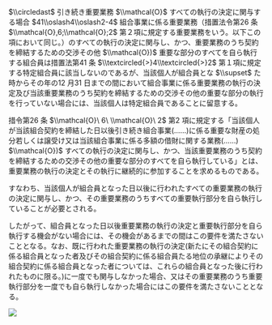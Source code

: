 $\\circledast$ 引き続き重要業務 $\\mathcal{O}$ すべての執行の決定に関与する場合 $41\\oslash4\\oslash2-4$ 組合事業に係る重要業務（措置法令第26 条 $\\mathcal{O},6;\\mathcal{O};2$ 第２項に規定する重要業務をいう。以下この項において同じ。）のすべての執行の決定に関与し、かつ、重要業務のうち契約を締結するための交渉その他 $\\mathcal{O})$ 重要な部分のすべてを自ら執行する組合員は措置法第41 条 $\\textcircled{>}4\\textcircled{>}2$ 第１項に規定する特定組合員に該当しないのであるが、当該個人が組合員とな $\\supset$ た時からその年の12 月31 日までの間において組合事業に係る重要業務の執行の決定及び当該重要業務のうち契約を締結するための交渉その他の重要な部分の執行を行っていない場合には、当該個人は特定組合員であることに留意する。

措令第26 条 $\\mathcal{O}\ 6\ \\mathcal{O}\ 2$ 第2 項に規定する「当該個人が当該組合契約を締結した日以後引き続き組合事業(……)に係る重要な財産の処分若しくは譲受け又は当該組合事業に係る多額の借財に関する業務(……) $\\mathcal{O})$ すべての執行の決定に関与し、かつ、当該重要業務のうち契約を締結するための交渉その他の重要な部分のすべてを自ら執行している」とは、重要業務の執行の決定とその執行に継続的に参加することを求めるものである。

すなわち、当該個人が組合員となった日以後に行われたすべての重要業務の執行の決定に関与し、かつ、その重要業務のうちすべての重要執行部分を自ら執行していることが必要とされる。

したがって、組合員となった日以後重要業務の執行の決定と重要執行部分を自ら執行する機会がない場合には、その機会があるまでの間はこの要件を満たさないこととなる。なお、既に行われた重要業務の執行の決定(新たにその組合契約に係る組合員となった者及びその組合契約に係る組合員たる地位の承継によりその組合契約に係る組合員となった者については、これらの組合員となった後に行われたものに限る。)に一度でも関与しなかった場合、又はその重要業務のうち重要執行部分を一度でも自ら執行しなかった場合にはこの要件を満たさないこととなる。

![](https://www.nta.go.jp/tmp/6738033c-ea03-40cb-a1bf-7d833fdca43e/images/5531e6147cb7ff239882fa8c0e919f750b414d763b507b83250b0f4dce4764d4.jpg)